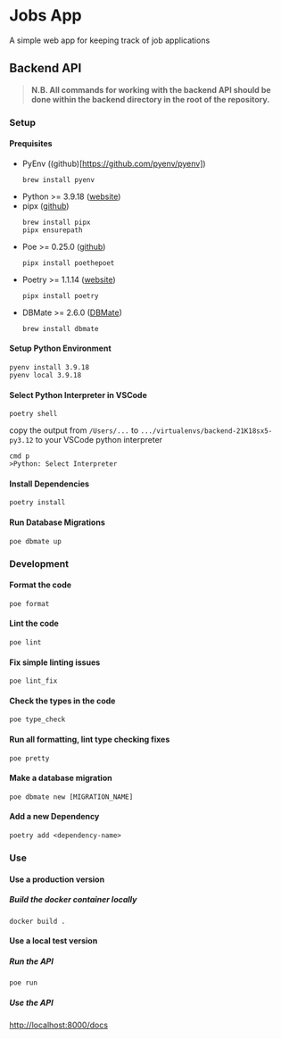 # Jobs App
A simple web app for keeping track of job applications


## Backend API
>**N.B. All commands for working with the backend API should be done within the backend directory in the root of the repository.**

### Setup 

#### Prequisites
- PyEnv ((github)[https://github.com/pyenv/pyenv])
    ```
    brew install pyenv
    ```
- Python >= 3.9.18 ([website](https://www.python.org/))
- pipx ([github](https://github.com/pypa/pipx))
    ```
    brew install pipx
    pipx ensurepath
    ```
- Poe >= 0.25.0 ([github](https://github.com/nat-n/poethepoet))
    ```
    pipx install poethepoet
    ```
- Poetry  >= 1.1.14 ([website](https://python-poetry.org/))
    ```
    pipx install poetry
    ```
- DBMate >= 2.6.0 ([DBMate](https://github.com/amacneil/dbmate))
    ```
    brew install dbmate
    ```

#### Setup Python Environment
```
pyenv install 3.9.18
pyenv local 3.9.18
```

#### Select Python Interpreter in VSCode
```
poetry shell
```
copy the output from `/Users/...` to `.../virtualenvs/backend-21K18sx5-py3.12` to your VSCode python interpreter
```
cmd p
>Python: Select Interpreter
```

#### Install Dependencies
```
poetry install
```

#### Run Database Migrations
```
poe dbmate up
```

### Development

#### Format the code
```
poe format
```

#### Lint the code
```
poe lint
```

#### Fix simple linting issues
```
poe lint_fix
```

#### Check the types in the code
```
poe type_check
```

#### Run all formatting, lint type checking fixes
```
poe pretty
```

#### Make a database migration
```
poe dbmate new [MIGRATION_NAME]
```

#### Add a new Dependency
```
poetry add <dependency-name>
```

### Use

#### Use a production version

##### Build the docker container locally
```
docker build .
```

#### Use a local test version

##### Run the API
```
poe run
```

##### Use the API

[http://localhost:8000/docs](http://localhost:8000/docs)
